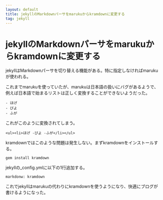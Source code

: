 ```yaml
---
layout: default
title: jekyllのMarkdownパーサをmarukuからkramdownに変更する
tag: jekyll
---
```


# jekyllのMarkdownパーサをmarukuからkramdownに変更する

jekyllはMarkdownパーサを切り替える機能がある。特に指定しなければmarukuが使われる。

これまでmarukuを使っていたが、marukuは日本語の扱いにバグがあるようで、例えば日本語で始まるリストは正しく変換することができないようだった。

    - ほげ
    - ぴよ
    - ふが

これがこのように変換されてしまう。

    <ul><li>ほげ -ぴよ -ふが</li></ul>

kramdownではこのような問題は発生しない。まずkramdownをインストールする。

    gem install kramdown

jekyllの_config.ymlに以下の1行追加する。

    markdonw: kramdown

これでjekyllはmarukuの代わりにkramdownを使うようになり、快適にブログが書けるようになった。
